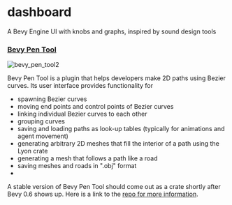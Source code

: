 # dashboard
A Bevy Engine UI with knobs and graphs, inspired by sound design tools

### [Bevy Pen Tool](https://github.com/eliotbo/bevy_pen_tool)



![bevy_pen_tool2](https://user-images.githubusercontent.com/6177048/139944701-7cfa7803-10a6-4e6d-a293-9c94045ad3b6.gif)



Bevy Pen Tool is a plugin that helps developers make 2D paths using 
Bezier curves. Its user interface provides functionality for 
- spawning Bezier curves
- moving end points and control points of Bezier curves
- linking individual Bezier curves to each other 
- grouping curves
- saving and loading paths as look-up tables (typically for animations and agent movement) 
- generating arbitrary 2D meshes that fill the interior of a path using the Lyon crate
- generating a mesh that follows a path like a road 
- saving meshes and roads in ".obj" format
- 
A stable version of Bevy Pen Tool should come out as a crate shortly after Bevy 0.6 shows up.
Here is a link to the [repo for more information](https://github.com/eliotbo/bevy_pen_tool).

